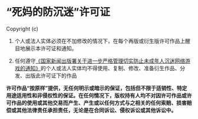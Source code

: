 # “死妈的防沉迷”许可证

Copyright (c) <Year> <Author>

1. 个人或法人实体必须在不加修改的情况下，在每个再版或衍生版许可作品上醒目地展示本许可证和通知。

2. 任何遵守[《国家新闻出版署关于进一步严格管理切实防止未成年人沉迷网络游戏的通知》](https://www.nppa.gov.cn/nppa/contents/279/98792.shtml)的个人或法人实体均不得使用、复制、修改、准备衍生作品、分发、出版此许可证下的作品

**许可作品“按原样”提供，无任何明示或暗示的保证，包括但不限于适销性、特定用途适用性和非侵权性的保证。在任何情况下，版权持有人均不对因许可作品或许可作品的使用或其他交易而产生、产生或以任何方式与之相关的任何索赔、损害赔偿或其他法律责任承担责任，无论是在合同诉讼、侵权诉讼或其他诉讼中。**
